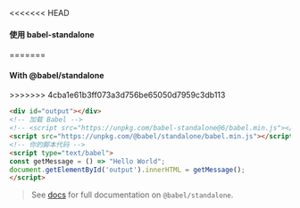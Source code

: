 
<<<<<<< HEAD
<h4>使用 babel-standalone </h4>
=======
<h4>With @babel/standalone</h4>
>>>>>>> 4cba1e61b3ff073a3d756be65050d7959c3db113

```html
<div id="output"></div>
<!-- 加载 Babel -->
<!-- <script src="https://unpkg.com/babel-standalone@6/babel.min.js"></script> -->
<script src="https://unpkg.com/@babel/standalone/babel.min.js"></script>
<!-- 你的脚本代码 -->
<script type="text/babel">
const getMessage = () => "Hello World";
document.getElementById('output').innerHTML = getMessage();
</script>
```

<blockquote class="babel-callout babel-callout-info">
  <p>
    See <a href="/docs/babel-standalone">docs</a> for full documentation on <code>@babel/standalone</code>.
  </p>
</blockquote>
